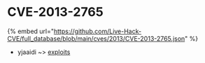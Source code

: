 # CVE-2013-2765
{% embed url="https://github.com/Live-Hack-CVE/full_database/blob/main/cves/2013/CVE-2013-2765.json" %}

* yjaaidi ~> [exploits](https://www.alice-snow.ru/2013/database/cve-2013-2765/exploits-yjaaidi)
